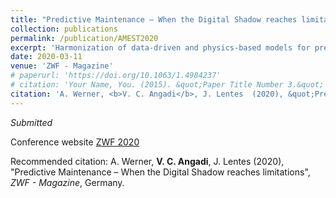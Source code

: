 ```yaml
---
title: "Predictive Maintenance – When the Digital Shadow reaches limitations"
collection: publications
permalink: /publication/AMEST2020
excerpt: 'Harmonization of data-driven and physics-based models for predictive maintenance.'
date: 2020-03-11
venue: 'ZWF - Magazine'
# paperurl: 'https://doi.org/10.1063/1.4984237'
# citation: 'Your Name, You. (2015). &quot;Paper Title Number 3.&quot; <i>Journal 1</i>. 1(3).'
citation: 'A. Werner, <b>V. C. Angadi</b>, J. Lentes  (2020), &quot;Predictive Maintenance – When the Digital Shadow reaches limitations&quot;, <i> ZWF - Magazine</i>, Germany.'
---
```

<i>Submitted</i>

Conference website [ZWF 2020](https://www.hanser-elibrary.com/loi/zwf)

Recommended citation: A. Werner, <b>V. C. Angadi</b>, J. Lentes  (2020), &quot;Predictive Maintenance – When the Digital Shadow reaches limitations&quot;, <i> ZWF - Magazine</i>, Germany.